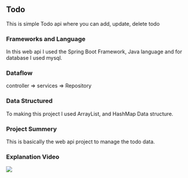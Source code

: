 ## Todo
This is simple Todo api where you can add, update, delete todo

### Frameworks and Language
In this web api I used the Spring Boot Framework, Java language and for database I used mysql.

### Dataflow
controller => services => Repository


### Data Structured
To making this project I used ArrayList, and HashMap Data structure.

### Project Summery
This is basically the web api project to manage the todo data.

### Explanation Video
[![](https://markdown-videos.deta.dev/youtube/XahKTvUskDI)](https://youtu.be/XahKTvUskDI)

